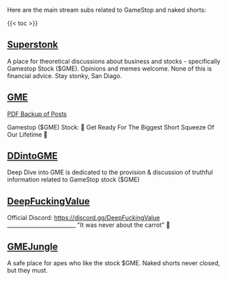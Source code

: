 Here are the main stream subs related to GameStop and naked shorts:

{{< toc >}}

## [Superstonk](https://www.reddit.com/r/Superstonk/)

A place for theoretical discussions about business and stocks - specifically Gamestop Stock ($GME). Opinions and memes welcome. None of this is financial advice. Stay stonky, San Diago.

## [GME](https://www.reddit.com/r/GME/)

[PDF Backup of Posts](https://github.com/lunarnautics/saved-reddit-posts/tree/master/GME)

Gamestop ($GME) Stock: 🚀 Get Ready For The Biggest Short Squeeze Of Our Lifetime 🚀

## [DDintoGME](https://www.reddit.com/r/DDintoGME/)

Deep Dive into GME is dedicated to the provision & discussion of truthful information related to GameStop stock ($GME)

## [DeepFuckingValue](https://www.reddit.com/r/DeepFuckingValue/)

Official Discord: https://discord.gg/DeepFuckingValue _________________________ "It was never about the carrot" 🥕

## [GMEJungle](https://www.reddit.com/r/GMEJungle/)

A safe place for apes who like the stock $GME. Naked shorts never closed, but they must.

